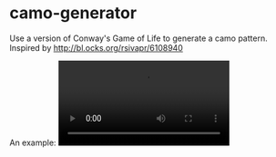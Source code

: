 camo-generator
==============

Use a version of Conway's Game of Life to generate a camo pattern. Inspired by http://bl.ocks.org/rsivapr/6108940

An example:
![example gif](animation.mp4)
